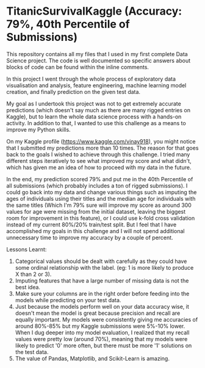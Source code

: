 # TitanicSurvivalKaggle (Accuracy: 79%, 40th Percentile of Submissions)

This repository contains all my files that I used in my first complete Data Science project. The code is well documented so specific answers about blocks of code can be found within the inline comments. 

In this project I went through the whole process of exploratory data visualisation and analysis, feature engineering, machine learning model creation, and finally prediction on the given test data. 

My goal as I undertook this project was not to get extremely accurate predictions (which doesn't say much as there are many rigged entries on Kaggle), but to learn the whole data science process with a hands-on activity. In addition to that, I wanted to use this challenge as a means to improve my Python skills. 

On my Kaggle profile (https://www.kaggle.com/vinay918), you might notice that I submitted my predictions more than 10 times. The reason for that goes back to the goals I wished to achieve through this challenge. I tried many different steps iteratively to see what improved my score and what didn't, which has given me an idea of how to proceed with my data in the future. 

In the end, my prediction scored 79% and put me in the 40th Percentile of all submissions (which probably includes a ton of rigged submissions). I could go back into my data and change various things such as imputing the ages of individuals using their titles and the median age for individuals with the same titles (Which I'm 79% sure will improve my score as around 300 values for age were missing from the initial dataset, leaving the biggest room for improvement in this feature), or I could use k-fold cross validation instead of my current 80%/20% train/test split. But I feel that I have accomplished my goals in this challenge and I will not spend additional unnecessary time to improve my accuracy by a couple of percent. 

Lessons Learnt:

1. Categorical values should be dealt with carefully as they could have some ordinal relationship with the label. (eg: 1 is more likely to produce X than 2 or 3).
2. Imputing features that have a large number of missing data is not the best idea.
3. Make sure your columns are in the right order before feeding into the models while predicting on your test data.
4. Just because the models perform well on your data accuracy wise, it doesn't mean the model is great because precision and recall are equally important. My models were consistently giving me accuracies of around 80%-85% but my Kaggle submissions were 5%-10% lower. When I dug deeper into my model evaluation, I realized that my recall values were pretty low (around 70%), meaning that my models were likely to predict '0' more often, but there must be more '1' solutions on the test data. 
5. The value of Pandas, Matplotlib, and Scikit-Learn is amazing.
